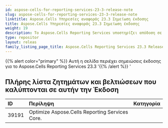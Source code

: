 ```yaml
---
id: aspose-cells-for-reporting-services-23-3-release-note
slug: aspose-cells-for-reporting-services-23-3-release-note
linktitle: Aspose.Cells Υπηρεσίες αναφοράς 23.3 Σημείωση έκδοσης
title: Aspose.Cells Υπηρεσίες αναφοράς 23.3 Σημείωση έκδοσης
weight: 19
description: Το Aspose.Cells Reporting Services υποστηρίζει απόδοση σε είδη αναφορών μορφής. π.χ. Xlsx, Pdf, Json, Docx, Pptx, Html, Svg, Ods, Png και ούτω καθεξής
type: repositor
layout: releas
family_listing_page_title: Aspose.Cells Reporting Services 23.3 Release Note
---
```

{{% alert color="primary" %}} 
Αυτή η σελίδα περιέχει σημειώσεις έκδοσης για το Aspose.Cells Reporting Services 23.3
'{{% /alert %}} '
##  **Πλήρης λίστα ζητημάτων και βελτιώσεων που καλύπτονται σε αυτήν την Έκδοση**

|**ID**|**Περίληψη**|**Κατηγορία**|
| :- | :- | :- |
| 39191 | Optimize Aspose.Cells Reporting Services Core.|
